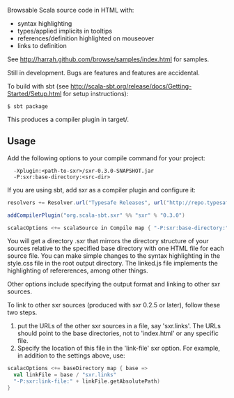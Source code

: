 Browsable Scala source code in HTML with:

- syntax highlighting
- types/applied implicits in tooltips
- references/definition highlighted on mouseover
- links to definition

See <http://harrah.github.com/browse/samples/index.html> for samples.

Still in development.  Bugs are features and features are accidental.

To build with sbt (see <http://scala-sbt.org/release/docs/Getting-Started/Setup.html> for setup instructions):

```
$ sbt package
```

This produces a compiler plugin in target/.

## Usage

Add the following options to your compile command for your project:

```
  -Xplugin:<path-to-sxr>/sxr-0.3.0-SNAPSHOT.jar
  -P:sxr:base-directory:<src-dir>
```

If you are using sbt, add sxr as a compiler plugin and configure it:

```scala
resolvers += Resolver.url("Typesafe Releases", url("http://repo.typesafe.com/typesafe/ivy-releases"))(Resolver.ivyStylePatterns)

addCompilerPlugin("org.scala-sbt.sxr" %% "sxr" % "0.3.0")

scalacOptions <+= scalaSource in Compile map { "-P:sxr:base-directory:" + _.getAbsolutePath }
```

You will get a directory <classes-output>.sxr that mirrors the directory structure of your sources relative
to the specified base directory with one HTML file for each source file.  You can make simple
changes to the syntax highlighting in the style.css file in the root output directory.  The linked.js
file implements the highlighting of refererences, among other things.

Other options include specifying the output format and linking to other sxr sources.

To link to other sxr sources (produced with sxr 0.2.5 or later), follow these two steps.

1. put the URLs of the other sxr sources in a file, say 'sxr.links'.  The URLs should point to the base directories, not to 'index.html' or any specific file.
2. Specify the location of this file in the 'link-file' sxr option.  For example, in addition to the settings above, use:

```scala
scalacOptions <+= baseDirectory map { base =>
  val linkFile = base / "sxr.links"
  "-P:sxr:link-file:" + linkFile.getAbsolutePath)
}
```
